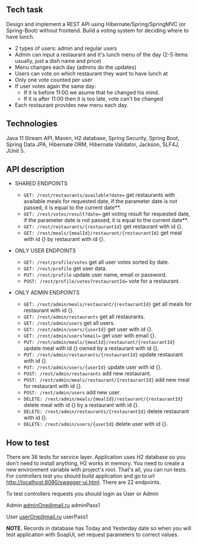 ## Tech task

Design and implement a REST API using Hibernate/Spring/SpringMVC (or Spring-Boot) without frontend.
Build a voting system for deciding where to have lunch.

* 2 types of users: admin and regular users
* Admin can input a restaurant and it's lunch menu of the day (2-5 items usually, just a dish name and price)
* Menu changes each day (admins do the updates)
* Users can vote on which restaurant they want to have lunch at
* Only one vote counted per user
* If user votes again the same day:
    * If it is before 11:00 we asume that he changed his mind.
    * If it is after 11:00 then it is too late, vote can't be changed
* Each restaurant provides new menu each day.
 
## Technologies

Java 11 Stream API, Maven, H2 database, Spring Security, Spring Boot, Spring Data JPA, Hibernate ORM, Hibernate Validator, Jackson, SLF4J, JUnit 5.
 
## API description
 
* SHARED ENDPOINTS
    * `GET: /rest/restaurants/available?date=` get restaurants with available meals for requested date, if the parameter date is not passed, it is equal to the current date**. 
    * `GET: /rest/votes/result?date=` get voting result for requested date, if the parameter date is not passed, it is equal to the current date**.
    * `GET: /rest/restaurants/{restaurantId}` get restaurant with id {}.
    * `GET: /rest/meals/{mealId}/restaurant/{restaurantId}` get meal with id {} by restaurant with id {}.
   
* ONLY USER ENDPOINTS
    * `GET: /rest/profile/votes` get all user votes sorted by date.
    * `GET: /rest/profile` get user data. 
    * `PUT: /rest/profile` update user name, email or password. 
    * `POST: /rest/profile/votes?restaurantId=` vote for a restaurant. 
  
* ONLY ADMIN ENDPOINTS
    * `GET: /rest/admin/meals/restaurant/{restaurantId}` get all meals for restaurant with id {}.
    * `GET: /rest/admin/restaurants` get all restaurants.
    * `GET: /rest/admin/users` get all users.
    * `GET: /rest/admin/users/{userId}` get user with id {}.
    * `GET: /rest/admin/users?email=` get user with email {}.
    * `PUT: /rest/admin/meals/{mealId}/restaurant/{restaurantId}` update meal with id {} owned by a restaurant with id {}. 
    * `PUT: /rest/admin/restaurants/{restaurantId}` update restaurant with id {}.
    * `PUT: /rest/admin/users/{userId}` update user with id {}.
    * `POST: /rest/admin/restaurants` add new restaurant.
    * `POST: /rest/admin/meals/restaurant/{restaurantId}` add new meal for restaurant with id {}.
    * `POST: /rest/admin/users` add new user.
    * `DELETE: /rest/admin/meals/{mealId}/restaurant/{restaurantId}` delete meal with id {} by a restaurant with id {}.
    * `DELETE: /rest/admin/restaurants/{restaurantId}` delete restaurant with id {}.
    * `DELETE: /rest/admin/users/{userId}` delete user with id {}.
  
## How to test  
          
There are 36 tests for service layer. Application uses H2 database so you don't need to install anything, H2 works in memory. 
You need to create a new environment variable with project's root. That's all, you can run tests.  
For controllers test you should build application and go to url <http://localhost:8080/swagger-ui.html>. There are 22 endpoints. 

To test controllers requests you should login as User or Admin

Admin
adminOne@mail.ru
adminPass1

User
userOne@mail.ru
userPass1
 
 **NOTE.** Records in database has Today and Yesterday date so when you will test application with SoapUI, set request parameters to correct values.